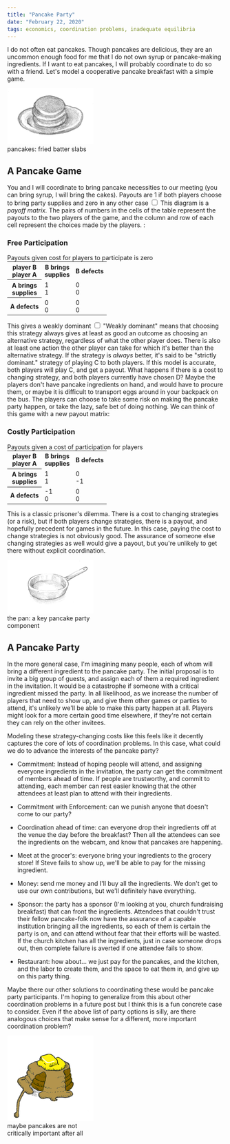 ```yaml
---
title: "Pancake Party"
date: "February 22, 2020"
tags: economics, coordination problems, inadequate equilibria
---
```

I do not often eat pancakes. Though pancakes are delicious, they are an uncommon enough food for me that I do not own syrup or pancake-making ingredients. If I want to eat pancakes, I will probably coordinate to do so with a friend. Let's model a cooperative pancake breakfast with a simple game.

<div class="stamp-container"> <div class="centered" style="width:200px"><img alt="pancakes: batter fried in a pan" src="../static/pancakes.png"/> <caption> pancakes: fried batter slabs </caption> </div></div>

## A Pancake Game

You and I will coordinate to bring pancake necessities to our meeting (you can bring syrup, I will bring the cakes). Payouts are 1 if both players choose to bring party supplies and zero in any other case
<label for="sn-payoff-matrix" class="margin-toggle sidenote-number"></label>
  <input type="checkbox" id="sn-payoff-matrix" class="margin-toggle">
  <span class="sidenote">
    This diagram is a _payoff matrix._ The pairs of numbers in the cells of the table represent the payouts to the two players of the game, and the column and row of each cell represent the choices made by the players.
    </span>:

### Free Participation
<caption>
Payouts given cost for players to participate is zero
<table class="border" style="margin:0;padding:0;">
<tbody><tr>
<th class="border diagonal-line"><div class="right">player B</div><div class="left">player A</div>
</th>
<th>B brings <br>supplies
</th>
<th>B defects
</th></tr>
<tr>
<th>A brings <br>supplies
</th>
<td class="border diagonal-line"><div class="right">1</div><div class="left">1</div>
</td>
<td class="border diagonal-line"><div class="right">0</div><div class="left">0</div>
</td></tr>
<tr>
<th>A defects
</th>
<td class="border diagonal-line"><div class="right">0</div><div class="left">0</div>
</td>
<td class="border diagonal-line"><div class="right">0</div><div class="left">0</div>
</td></tr></tbody></table>
</caption>

This gives a weakly dominant<label for="sn-payoff-matrix" class="margin-toggle sidenote-number"></label>
  <input type="checkbox" id="sn-payoff-matrix" class="margin-toggle">
  <span class="sidenote">
    "Weakly dominant" means that choosing this strategy always gives at least as good an outcome as choosing an alternative strategy, regardless of what the other player does. There is also at least one action the other player can take for which it's better than the alternative strategy. If the strategy is _always_ better, it's said to be "strictly dominant."
    </span> strategy of playing C to both players. If this model is accurate, both players will play C, and get a payout.
What happens if there is a cost to changing strategy, and both players currently have chosen D? Maybe the players don't have pancake ingredients on hand, and would have to procure them, or maybe it is difficult to transport eggs around in your backpack on the bus. The players can choose to take some risk on making the pancake party happen, or take the lazy, safe bet of doing nothing.
We can think of this game with a new payout matrix:


### Costly Participation
<caption>
Payouts given a cost of participation for players
<table class="border" style="margin:0;padding:0;">
<tbody><tr>
<th class="border diagonal-line"><div class="right">player B</div><div class="left">player A</div>
</th>
<th>B brings <br>supplies
</th>
<th>B defects
</th></tr>
<tr>
<th>A brings <br>supplies
</th>
<td class="border diagonal-line"><div class="right">1</div><div class="left">1</div>
</td>
<td class="border diagonal-line"><div class="right">0</div><div class="left">-1</div>
</td></tr>
<tr>
<th>A defects
</th>
<td class="border diagonal-line"><div class="right">-1</div><div class="left">0</div>
</td>
<td class="border diagonal-line"><div class="right">0</div><div class="left">0</div>
</td></tr></tbody></table>
</caption>

This is a classic prisoner's dilemma. There is a cost to changing strategies (or a risk), but if both players change strategies, there is a payout, and hopefully precedent for games in the future. In this case, paying the cost to change strategies is not obviously good. The assurance of someone else changing strategies as well would give a payout, but you're unlikely to get there without explicit coordination. 

<div class="stamp-container"> <div class="centered" style="width:200px"><img alt="a pancake pan" src="../static/pancakePan.png"/> <caption> the pan: a key pancake party component </caption> </div></div>

## A Pancake Party

In the more general case, I'm imagining many people, each of whom will bring a different ingredient to the pancake party. The initial proposal is to invite a big group of guests, and assign each of them a required ingredient in the invitation. It would be a catastrophe if someone with a critical ingredient missed the party. In all likelihood, as we increase the number of players that need to show up, and give them other games or parties to attend, it's unlikely we'll be able to make this party happen at all. Players might look for a more certain good time elsewhere, if they're not certain they can rely on the other invitees.

Modeling these strategy-changing costs like this feels like it decently captures the core of lots of coordination problems. In this case, what could we do to advance the interests of the pancake party?

- Commitment: Instead of hoping people will attend, and assigning everyone ingredients in the invitation, the party can get the commitment of members ahead of time. If people are trustworthy, and commit to attending, each member can rest easier knowing that the other attendees at least plan to attend with their ingredients.

- Commitment with Enforcement: can we punish anyone that doesn't come to our party?

- Coordination ahead of time: can everyone drop their ingredients off at the venue the day before the breakfast? Then all the attendees can see the ingredients on the webcam, and know that pancakes are happening.

- Meet at the grocer's: everyone bring your ingredients to the grocery store! If Steve fails to show up, we'll be able to pay for the missing ingredient.

- Money: send me money and I'll buy all the ingredients. We don't get to use our own contributions, but we'll definitely have everything.

- Sponsor: the party has a sponsor (I'm looking at you, church fundraising breakfast) that can front the ingredients. Attendees that couldn't trust their fellow pancake-folk now have the assurance of a capable institution bringing all the ingredients, so each of them is certain the party is on, and can attend without fear that their efforts will be wasted. If the church kitchen has all the ingredients, just in case someone drops out, then complete failure is averted if  one attendee fails to show.

- Restaurant: how about... we just pay for the pancakes, and the kitchen, and the labor to create them, and the space to eat them in, and give up on this party thing.

Maybe there our other solutions to coordinating these would be pancake party participants. I'm hoping to generalize from this about other coordination problems in a future post but I think this is a fun concrete case to consider. Even if the above list of party options is silly, are there analogous choices that make sense for a different, more important coordination problem?

<div class="stamp-container"> <div class="centered" style="width:200px"><img alt="pancakes in color" src="../static/pancakeInkColor.png"/> <caption> maybe pancakes are not critically important after all </caption> </div></div>
